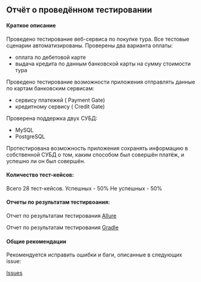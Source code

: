 ## Отчёт о проведённом тестировании

#### Краткое описание

Проведено тестирование веб-сервиса по покупке тура. 
Все тестовые сценарии автоматизированы. 
Проверены два варианта оплаты: 

 - оплата по дебетовой карте 
 - выдача кредита по данным банковской карты на сумму стоимости тура

Проведено тестирование возможности приложения отправлять данные 
по картам банковским сервисам: 

- сервису платежей ( Payment Gate)
- кредитному сервису ( Credit Gate) 

Проверена поддержка двух СУБД:

- MySQL
- PostgreSQL

Протестирована возможность приложения сохранять информацию в собственной СУБД 
о том, каким способом был совершён платёж, и успешно ли он был совершён. 

#### Количество тест-кейсов:

Всего 28 тест-кейсов. 
Успешных - 50% 
Не успешных - 50%

#### Отчеты по результатам тестирвоания:

Отчет по результатам тестирования 
[Allure](https://github.com/shvedcate/Diplom/issues/6)

Отчет по результатам тестирования 
[Gradle](https://github.com/shvedcate/Diplom/issues/1)

#### Общие рекомендации

Рекомендуется исправить ошибки и баги, описанные в следующих issue:

[Issues](https://github.com/shvedcate/Diplom/issues)
